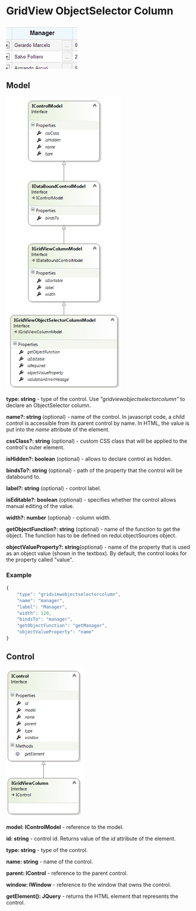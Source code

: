 # GridView ObjectSelector Column

![](GridView-ObjectSelector-Column_ObjectSelectorColumn.png)

## Model

![](GridView-ObjectSelector-Column_IGridViewObjectSelectorColumnModel.png)

**type: string** - type of the control. Use _"gridviewobjectselectorcolumn"_ to declare an ObjectSelector column.

**name?: string** (optional) - name of the control. In javascript code, a child control is accessible from its parent control by name. In HTML, the value is put into the _name_ attribute of the element.

**cssClass?: string** (optional) - custom CSS class that will be applied to the control's outer element.

**isHidden?: boolean** (optional) - allows to declare control as hidden.

**bindsTo?: string** (optional) - path of the property that the control will be databound to.

**label?: string** (optional) - control label.

**isEditable?: boolean** (optional) - specifies whether the control allows manual editing of the value.

**width?: number** (optional) - column width.

**getObjectFunction?: string** (optional) - name of the function to get the object. The function has to be defined on redui.objectSources object.

**objectValueProperty?: string**(optional) - name of the property that is used as an object value (shown in the textbox). By default, the control looks for the property called "value".

### Example

```javascript
{
	"type": "gridviewobjectselectorcolumn",
	"name": "manager",
	"label": "Manager",
	"width": 120,
	"bindsTo": "manager",
	"getObjectFunction": "getManager",
	"objectValueProperty": "name"
}
```

## Control

![](GridView-ObjectSelector-Column_IGridViewColumn.png)

**model: IControlModel** - reference to the model.

**id: string** - control id. Returns value of the _id_ attribute of the element.

**type: string** - type of the control.

**name: string** - name of the control.

**parent: IControl** - reference to the parent control.

**window: IWindow** - reference to the window that owns the control.

**getElement(): JQuery** - returns the HTML element that represents the control.